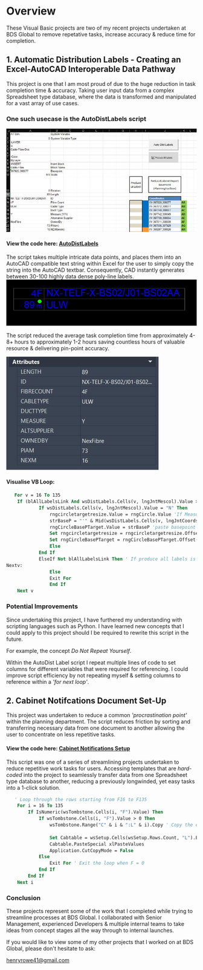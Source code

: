 # Overview
These Visual Basic projects are two of my recent projects undertaken at BDS Global to remove repetative tasks, increase accuracy & reduce time for completion. 

## 1. Automatic Distribution Labels - Creating an Excel-AutoCAD Interoperable Data Pathway
This project is one that I am most proud of due to the huge reduction in task completion time & accuracy. Taking user input data from a complex Spreadsheet type database, where the data is transformed and manipulated for a vast array of use cases. 

### One such usecase is the AutoDistLabels script

![Visualisation of Excel](Images/excelcadscript.png.JPG)

#### View the code here: [AutoDistLabels](https://github.com/HJR41/VisualBasic/blob/main/AutoDistLabels.vba)

The script takes multiple intricate data points, and places them into an AutoCAD compatible text string within Excel for the user to simply copy the string into the AutoCAD textbar. Consequently, CAD instantly generates between 30-100 highly data dense poly-line labels.
![Visualisation of CAD](Images/distlabel.png.JPG)


The script reduced the average task completion time from approximately 4-8+ hours to approximately 1-2 hours saving countless hours of valuable resource & delivering pin-point accuracy.

![Visualisation of label attributes](Images/labelattributes.png.JPG)



#### Visualise VB Loop:
```vb
   For v = 16 To 135
    If (blAllLabelsLink And wsDistLabels.Cells(v, lngJntMescol).Value > 0) Or (Not blAllLabelsLink And wsDistLabels.Cells(v, lngSelectedJntLbl).Value > 0) Then
            If wsDistLabels.Cells(v, lngJntMescol).Value = "N" Then
                rngcircletargetresize.Value = rngCircle.Value 'If Measure is set to no then put a circle at the bottom           
                strBaseP = "'" & Mid(wsDistLabels.Cells(v, lngJntCoordscol).Value, 4) 'set & copy Basepoint
                rngCircleBasePTarget.Value = strBaseP 'paste basepoint
                Set rngcircletargetresize = rngcircletargetresize.Offset(3, 0)
                Set rngCircleBasePTarget = rngCircleBasePTarget.Offset(3, 0)
                Else
            End If
            ElseIf Not blAllLabelsLink Then ' If produce all labels is false then continue loop, else exit loop
Nextv:
                Else
                Exit For
                End If
    Next v
```
### Potential Improvements 
Since undertaking this project, I have furthered my understanding with scripting languages such as Python. I have learned new concepts that I could apply to this project should I be required to rewrite this script in the future.

For example, the concept *Do Not Repeat Yourself*.

Within the AutoDist Label script I repeat multiple lines of code to set columns for different variables that were required for referencing. I could improve script efficiency by not repeating myself & setting columns to reference within a *'for next loop'*.


## 2. Cabinet Notifcations Document Set-Up

This project was undertaken to reduce a common *'procrastination point'* within the planning department. The script reduces friction by sorting and transferring necessary data from one document to another allowing the user to concentrate on less repetitive tasks. 

#### View the code here: [Cabinet Notifications Setup](https://github.com/HJR41/VisualBasic/blob/main/Cabinet_Notifications_Setup.vba)

This script was one of a series of streamlining projects undertaken to reduce repetitive work tasks for users. Accessing templates that are *hard-coded* into the project to seamlessly transfer data from one Spreadsheet type database to another, reducing a previously longwinded, yet easy tasks into a 1-click solution.

```vb
   ' Loop through the rows starting from F16 to F135
    For i = 16 To 135
        If IsNumeric(wsTombstone.Cells(i, "F").Value) Then
            If wsTombstone.Cells(i, "F").Value > 0 Then
                wsTombstone.Range("C" & i & ":L" & i).Copy ' Copy the entire row from Column C to Column L
                
                Set Cabtable = wsSetup.Cells(wsSetup.Rows.Count, "L").End(xlUp).Offset(1, 0)
                Cabtable.PasteSpecial xlPasteValues
                Application.CutCopyMode = False
            Else
                Exit For ' Exit the loop when F = 0
            End If
        End If
    Next i
```

### Conclusion

These projects represent some of the work that I completed while trying to streamline processes at BDS Global. I collaborated with Senior Management, experienced Developers & multiple internal teams to take ideas from concept stages all the way through to internal launches.

If you would like to view some of my other projects that I worked on at BDS Global, please don't hesitate to ask:

henryrowe41@gmail.com
